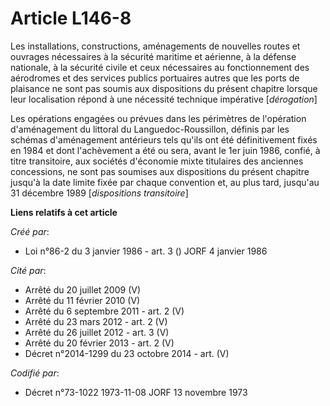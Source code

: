 # Article L146-8

Les installations, constructions, aménagements de nouvelles routes et ouvrages nécessaires à la sécurité maritime et
aérienne, à la défense nationale, à la sécurité civile et ceux nécessaires au fonctionnement des aérodromes et des services
publics portuaires autres que les ports de plaisance ne sont pas soumis aux dispositions du présent chapitre lorsque leur
localisation répond à une nécessité technique impérative [*dérogation*]

Les opérations engagées ou prévues dans les périmètres de l'opération d'aménagement du littoral du Languedoc-Roussillon,
définis par les schémas d'aménagement antérieurs tels qu'ils ont été définitivement fixés en 1984 et dont l'achèvement a été
ou sera, avant le 1er juin 1986, confié, à titre transitoire, aux sociétés d'économie mixte titulaires des anciennes
concessions, ne sont pas soumises aux dispositions du présent chapitre jusqu'à la date limite fixée par chaque convention et,
au plus tard, jusqu'au 31 décembre 1989 [*dispositions transitoire*]

**Liens relatifs à cet article**

_Créé par_:

  - Loi n°86-2 du 3 janvier 1986 - art. 3 () JORF 4 janvier 1986

_Cité par_:

  - Arrêté du 20 juillet 2009 (V)
  - Arrêté du 11 février 2010 (V)
  - Arrêté du 6 septembre 2011 - art. 2 (V)
  - Arrêté du 23 mars 2012 - art. 2 (V)
  - Arrêté du 26 juillet 2012 - art. 3 (V)
  - Arrêté du 20 février 2013 - art. 2 (V)
  - Décret n°2014-1299 du 23 octobre 2014 - art. (V)

_Codifié par_:

  - Décret n°73-1022 1973-11-08 JORF 13 novembre 1973
